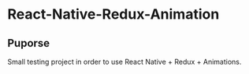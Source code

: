 # React-Native-Redux-Animation

## Puporse
Small testing project in order to use React Native + Redux + Animations.
